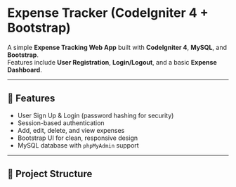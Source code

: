 # Expense Tracker (CodeIgniter 4 + Bootstrap)

A simple **Expense Tracking Web App** built with **CodeIgniter 4**, **MySQL**, and **Bootstrap**.  
Features include **User Registration**, **Login/Logout**, and a basic **Expense Dashboard**.

---

## 🚀 Features
- User Sign Up & Login (password hashing for security)
- Session-based authentication
- Add, edit, delete, and view expenses
- Bootstrap UI for clean, responsive design
- MySQL database with `phpMyAdmin` support

---

## 📂 Project Structure
